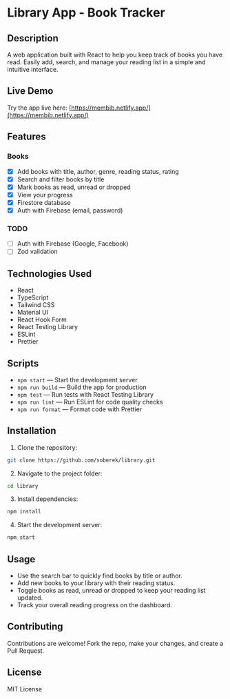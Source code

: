 # Library App - Book Tracker

## Description

A web application built with React to help you keep track of books you have read. Easily add, search, and manage your reading list in a simple and intuitive interface.

## Live Demo

Try the app live here: [https://membib.netlify.app/](https://membib.netlify.app/)

## Features

### Books

- [x] Add books with title, author, genre, reading status, rating
- [x] Search and filter books by title
- [x] Mark books as read, unread or dropped
- [x] View your progress
- [x] Firestore database
- [x] Auth with Firebase (email, password)

### TODO

- [ ] Auth with Firebase (Google, Facebook)
- [ ] Zod validation

## Technologies Used

- React
- TypeScript
- Tailwind CSS
- Material UI
- React Hook Form
- React Testing Library
- ESLint
- Prettier

## Scripts

- `npm start` — Start the development server
- `npm run build` — Build the app for production
- `npm test` — Run tests with React Testing Library
- `npm run lint` — Run ESLint for code quality checks
- `npm run format` — Format code with Prettier

## Installation

1. Clone the repository:

```bash
git clone https://github.com/soberek/library.git
```

2. Navigate to the project folder:

```bash
cd library
```

3. Install dependencies:

```bash
npm install
```

4. Start the development server:

```bash
npm start
```

## Usage

- Use the search bar to quickly find books by title or author.
- Add new books to your library with their reading status.
- Toggle books as read, unread or dropped to keep your reading list updated.
- Track your overall reading progress on the dashboard.

## Contributing

Contributions are welcome! Fork the repo, make your changes, and create a Pull Request.

## License

MIT License
